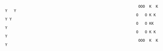                                                                  OOO  K  K Y   Y                                                                 
                                                                O   O K K   Y Y                                                                  
                                                                O   O KK     Y                                                                   
                                                                O   O K K    Y                                                                   
                                                                 OOO  K  K   Y                                                                    
